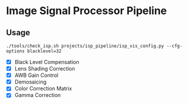 # Image Signal Processor Pipeline

## Usage

```shell
./tools/check_isp.sh projects/isp_pipeline/isp_vis_config.py --cfg-options blacklevel=32
```

- [x] Black Level Compensation
- [x] Lens Shading Correction
- [x] AWB Gain Control
- [x] Demosaicing
- [x] Color Correction Matrix
- [x] Gamma Correction
